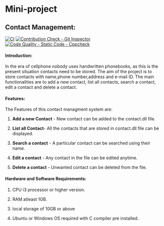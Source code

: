 # Mini-project

## Contact Management:
[![CI](https://github.com/Raghavendraam219/mini-project/actions/workflows/main.yml/badge.svg)](https://github.com/Raghavendraam219/mini-project/actions/workflows/main.yml)
[![Contribution Check - Git Inspector](https://github.com/Raghavendraam219/mini-project/actions/workflows/git_inscpector.yml/badge.svg)](https://github.com/Raghavendraam219/mini-project/actions/workflows/git_inscpector.yml)
[![Code Quality - Static Code - Cppcheck](https://github.com/Raghavendraam219/mini-project/actions/workflows/Cpp_check.yml/badge.svg)](https://github.com/Raghavendraam219/mini-project/actions/workflows/Cpp_check.yml)


#### Introduction:
In the era of cellphone nobody uses handwritten phonebooks, as this is the present situation contacts need to be stored.
The aim of the project is to store contacts with name,phone number,address and e-mail ID.
The main functionalities are to add a new contact, list all contacts, search a contact, edit a contact and 
delete a contact.

#### Features:

The Features of this contact managment system are:

1. **Add a new Contact** - New contact can be added to the contact.dll file.

2. **List all Contact**- All the contacts that are stored in contact.dll file can be displayed.

3. **Search a contact** - A particular contact can be searched using their name.

4. **Edit a contact** - Any contact in the file can be edited anytime.

5. **Delete a contact** - Unwanted contact can be deleted from the file.

#### Hardware and Software Requirements:

1. CPU i3 processor or higher version.

2. RAM atleast 1GB.

3. local storage of 10GB or above

4. Ubuntu or Windows OS required with C compiler pre installed.
